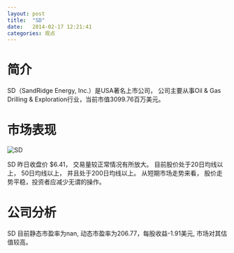 ```yaml
---
layout: post
title:  "SD"
date:   2014-02-17 12:21:41
categories: 观点
---
```


# 简介
SD（SandRidge Energy, Inc.）是USA著名上市公司，
公司主要从事Oil & Gas Drilling & Exploration行业，当前市值3099.76百万美元。

# 市场表现

![SD](http://finviz.com/chart.ashx?t=SD&ty=c&ta=1&p=d&s=l)

SD 昨日收盘价 $6.41，
交易量较正常情况有所放大。
目前股价处于20日均线以上，
50日均线以上，
并且处于200日均线以上。
从短期市场走势来看，
股价走势平稳，投资者应减少无谓的操作。

# 公司分析
SD 目前静态市盈率为nan, 动态市盈率为206.77，每股收益-1.91美元,
市场对其估值较高。
